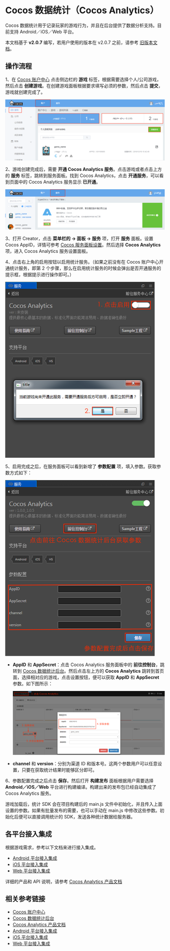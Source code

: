 # Cocos 数据统计（Cocos Analytics）

Cocos 数据统计用于记录玩家的游戏行为，并且在后台提供了数据分析支持。目前支持 Android／iOS／Web 平台。

本文档基于 **v2.0.7** 编写，若用户使用的版本在 v2.0.7 之前，请参考 [旧版本文档](https://github.com/cocos-creator/creator-docs/blob/3e87b0f25c73e74acdc316c141971c592fc8f982/zh/sdk/cocos-analytics.md)。

## 操作流程

1、在 [Cocos 账户中心](https://auth.cocos.com/#/) 点击侧边栏的 **游戏**  标签，根据需要选择个人/公司游戏，然后点击 **创建游戏**。在创建游戏面板根据要求填写必须的参数，然后点击 **提交**，游戏就创建完成了。

![](cocos-analytics/game.png)

2、游戏创建完成后，需要 **开通 Cocos Analytics 服务**。点击游戏或者点击上方的 **服务** 标签，跳转到服务面板。找到 Cocos Analytics，点击 **开通服务**，可以看到页面中的 Cocos Analytics 服务显示 **已开通**。

![](cocos-analytics/analytics_service.png)

3、打开 Creator，点击 **菜单栏的 -> 面板 -> 服务** 项，打开 **服务** 面板。设置 Cocos AppID，详情可参考 [Cocos 服务面板设置](cocos-services.md)。然后选择 **Cocos Analytics** 项，进入 Cocos Analytics 服务设置面板。

4、点击右上角的启用按钮以启用统计服务。（如果之前没有在 Cocos 账户中心开通统计服务，即第 2 个步骤，那么在启用统计服务的时候会弹出是否开通服务的提示框，根据提示进行操作即可。）

![](cocos-analytics/enable_analytics.png)

5、启用完成之后，在服务面板可以看到新增了 **参数配置** 项，填入参数。获取参数方式如下：

![](cocos-analytics/analytics_properties.png)

  - **AppID** 和 **AppSecret**：点击 Cocos Analytics 服务面板中的 **前往控制台**，跳转到 [Cocos 数据统计后台](https://analytics.cocos.com/)。然后点击左上方的 **Cocos Analytics** 跳转到首页面，选择相对应的游戏，点击设置按钮，便可以获取 **AppID** 和 **AppSecret** 参数。如下图所示：

    ![](cocos-analytics/get_properties.png)

  - **channel** 和 **version**：分别为渠道 ID 和版本号。这两个参数用户可以任意设置，只要在获取统计结果时能够区分即可。

6、参数配置完成之后点击 **保存**。然后打开 **构建发布** 面板根据用户需要选择 **Android／iOS／Web** 平台进行构建编译。构建出来的发布包已经自动集成了 Cocos Analytics 服务。

游戏加载后，统计 SDK 会在项目构建后的 main.js 文件中初始化，并且传入上面设置的参数。如果有批量发布的需要，也可以手动在 main.js 中修改这些参数。初始化后便可以直接调用统计的 SDK，发送各种统计数据给服务器。

## 各平台接入集成

根据游戏需求，参考以下文档来进行接入集成。  

- [Android 平台接入集成](https://analytics.cocos.com/docs/manual_android.html)
- [iOS 平台接入集成](https://analytics.cocos.com/docs/manual_ios.html)
- [Web 平台接入集成](https://analytics.cocos.com/docs/manual_h5.html)

详细的产品和 API 说明，请参考 [Cocos Analytics 产品文档](https://analytics.cocos.com/docs)

## 相关参考链接

- [Cocos 账户中心](https://auth.cocos.com/#/)
- [Cocos 数据统计后台](https://analytics.cocos.com/)
- [Cocos Analytics 产品文档](https://analytics.cocos.com/docs)
- [Android 平台接入集成](https://analytics.cocos.com/docs/manual_android.html)
- [iOS 平台接入集成](https://analytics.cocos.com/docs/manual_ios.html)
- [Web 平台接入集成](https://analytics.cocos.com/docs/manual_h5.html)
